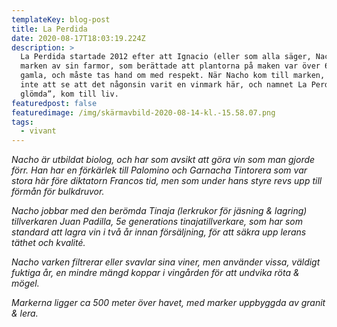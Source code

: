```yaml
---
templateKey: blog-post
title: La Perdida
date: 2020-08-17T18:03:19.224Z
description: >
  La Perdida startade 2012 efter att Ignacio (eller som alla säger, Nacho) fick
  marken av sin farmor, som berättade att plantorna på maken var över 60 år
  gamla, och måste tas hand om med respekt. När Nacho kom till marken, gick det
  inte att se att det någonsin varit en vinmark här, och namnet La Perdida, ”den
  glömda”, kom till liv. 
featuredpost: false
featuredimage: /img/skärmavbild-2020-08-14-kl.-15.58.07.png
tags:
  - vivant
---
```

*Nacho är utbildat biolog, och har som avsikt att göra vin som man gjorde förr. Han har en förkärlek till Palomino och Garnacha Tintorera som var stora här före diktatorn Francos tid, men som under hans styre revs upp till förmån för bulkdruvor.*

*Nacho jobbar med den berömda Tinaja (lerkrukor för jäsning & lagring) tillverkaren Juan Padilla, 5e generations tinajatillverkare, som har som standard att lagra vin i två år innan försäljning, för att säkra upp lerans täthet och kvalité.*

*Nacho varken filtrerar eller svavlar sina viner, men använder vissa, väldigt fuktiga år, en mindre mängd koppar i vingården för att undvika röta & mögel.*

*Markerna ligger ca 500 meter över havet, med marker uppbyggda av granit & lera.*
